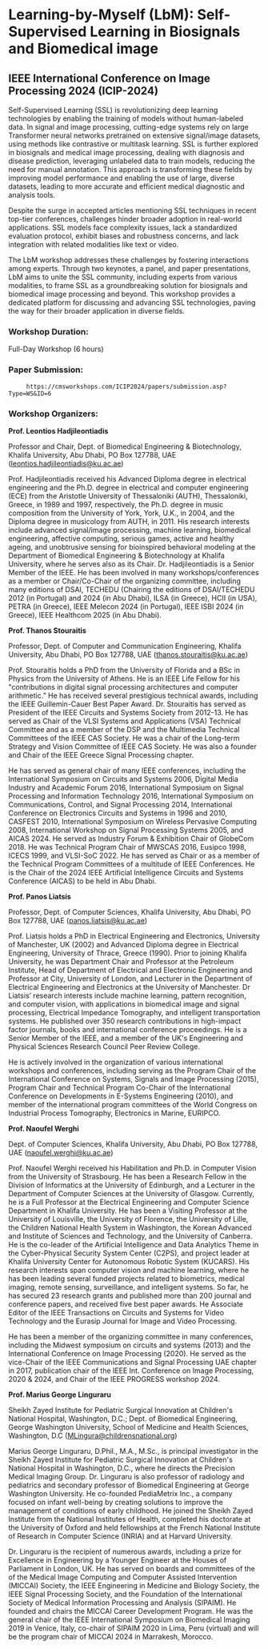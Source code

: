 # **Learning-by-Myself (LbM): Self-Supervised Learning in Biosignals and Biomedical image**
 

## **IEEE International Conference on Image Processing 2024 (ICIP-2024)**

 

 

Self-Supervised Learning (SSL) is revolutionizing deep learning technologies by enabling the training of models without human-labeled data. In signal and image processing, cutting-edge systems rely on large Transformer neural networks pretrained on extensive signal/image datasets, using methods like contrastive or multitask learning. SSL is further explored in biosignals and medical image processing, dealing with diagnosis and disease prediction, leveraging unlabeled data to train models, reducing the need for manual annotation. This approach is transforming these fields by improving model performance and enabling the use of large, diverse datasets, leading to more accurate and efficient medical diagnostic and analysis tools.

 

Despite the surge in accepted articles mentioning SSL techniques in recent top-tier conferences, challenges hinder broader adoption in real-world applications. SSL models face complexity issues, lack a standardized evaluation protocol, exhibit biases and robustness concerns, and lack integration with related modalities like text or video.

 

The LbM workshop addresses these challenges by fostering interactions among experts. Through two keynotes, a panel, and paper presentations, LbM aims to unite the SSL community, including experts from various modalities, to frame SSL as a groundbreaking solution for biosignals and biomedical image processing and beyond. This workshop provides a dedicated platform for discussing and advancing SSL technologies, paving the way for their broader application in diverse fields.

 

 

### **Workshop Duration:**

Full-Day Workshop (6 hours)

 

### **Paper Submission:**

         https://cmsworkshops.com/ICIP2024/papers/submission.asp?Type=WS&ID=6

 

### **Workshop Organizers:**

 

**Prof. Leontios Hadjileontiadis**

Professor and Chair, Dept. of Biomedical Engineering & Biotechnology, Khalifa University, Abu Dhabi, PO Box 127788, UAE (leontios.hadjileontiadis@ku.ac.ae)

 

Prof. Hadjileontiadis received his Advanced Diploma degree in electrical engineering and the Ph.D. degree in electrical and computer engineering (ECE) from the Aristotle University of Thessaloniki (AUTH), Thessaloniki, Greece, in 1989 and 1997, respectively, the Ph.D. degree in music composition from the University of York, York, U.K., in 2004, and the Diploma degree in musicology from AUTH, in 2011. His research interests include advanced signal/image processing, machine learning, biomedical engineering, affective computing, serious games, active and healthy ageing, and unobtrusive sensing for bioinspired behavioral modeling at the Department of Biomedical Engineering & Biotechnology at Khalifa University, where he serves also as its Chair. Dr. Hadjileontiadis is a Senior Member of the IEEE. He has been involved in many workshops/conferences as a member or Chair/Co-Chair of the organizing committee, including many editions of DSAI, TECHEDU (Chairing the editions of DSAI/TECHEDU 2012 (in Portugal) and 2024 (in Abu Dhabi), ILSA (in Greece), HCII (in USA), PETRA (in Greece), IEEE Melecon 2024 (in Portugal), IEEE ISBI 2024 (in Greece), IEEE Healthcom 2025 (in Abu Dhabi).

 

**Prof. Thanos Stouraitis**

Professor, Dept. of Computer and Communication Engineering, Khalifa University, Abu Dhabi, PO Box 127788, UAE (thanos.stouraitis@ku.ac.ae)

 

Prof. Stouraitis holds a PhD from the University of Florida and a BSc in Physics from the University of Athens. He is an IEEE Life Fellow for his "contributions in digital signal processing architectures and computer arithmetic.” He has received several prestigious technical awards, including the IEEE Guillemin-Cauer Best Paper Award. Dr. Stouraitis has served as President of the IEEE Circuits and Systems Society from 2012-13. He has served as Chair of the VLSI Systems and Applications (VSA) Technical Committee and as a member of the DSP and the Multimedia Technical Committees of the IEEE CAS Society. He was a chair of the Long-term Strategy and Vision Committee of IEEE CAS Society. He was also a founder and Chair of the IEEE Greece Signal Processing chapter. 

He has served as general chair of many IEEE conferences, including the International Symposium on Circuits and Systems 2006, Digital Media Industry and Academic Forum 2016, International Symposium on Signal Processing and Information Technology 2016, International Symposium on Communications, Control, and Signal Processing 2014, International Conference on Electronics Circuits and Systems in 1996 and 2010, CASFEST 2010, International Symposium on Wireless Pervasive Computing 2008, International Workshop on Signal Processing Systems 2005, and AICAS 2024. He served as Industry Forum & Exhibition Chair of GlobeCom 2018. He was Technical Program Chair of MWSCAS 2016, Eusipco 1998, ICECS 1999, and VLSI-SoC 2022. He has served as Chair or as a member of the Technical Program Committees of a multitude of IEEE Conferences. He is the Chair of the 2024 IEEE Artificial Intelligence Circuits and Systems Conference (AICAS) to be held in Abu Dhabi.

 

**Prof. Panos Liatsis**

Professor, Dept. of Computer Sciences, Khalifa University, Abu Dhabi, PO Box 127788, UAE (panos.liatsis@ku.ac.ae)

 

Prof. Liatsis holds a PhD in Electrical Engineering and Electronics, University of Manchester, UK (2002) and Advanced Diploma degree in Electrical Engineering, University of Thrace, Greece (1990). Prior to joining Khalifa University, he was Department Chair and Professor at the Petroleum Institute, Head of Department of Electrical and Electronic Engineering and Professor at City, University of London, and Lecturer in the Department of Electrical Engineering and Electronics at the University of Manchester. Dr Liatsis’ research interests include machine learning, pattern recognition, and computer vision, with applications in biomedical image and signal processing, Electrical Impedance Tomography, and intelligent transportation systems. He published over 350 research contributions in high-impact factor journals, books and international conference proceedings. He is a Senior Member of the IEEE, and a member of the UK's Engineering and Physical Sciences Research Council Peer Review College.

He is actively involved in the organization of various international workshops and conferences, including serving as the Program Chair of the International Conference on Systems, Signals and Image Processing (2015), Program Chair and Technical Program Co-Chair of the International Conference on Developments in E-Systems Engineering (2010), and member of the international program committees of the World Congress on Industrial Process Tomography, Electronics in Marine, EURIPCO.

 

**Prof. Naoufel Werghi**

Dept. of Computer Sciences, Khalifa University, Abu Dhabi, PO Box 127788, UAE (naoufel.werghi@ku.ac.ae)

 

Prof.  Naoufel Werghi received his Habilitation and Ph.D. in Computer Vision from the University of Strasbourg. He has been a Research Fellow in the Division of Informatics at the University of Edinburgh, and a Lecturer in the Department of Computer Sciences at the University of Glasgow. Currently, he is a Full Professor at the Electrical Engineering and Computer Science Department in Khalifa University. He has been a Visiting Professor at the University of Louisville, the University of Florence, the University of Lille, the Children National Health System in Washington, the Korean Advanced and Institute of Sciences and Technology, and the University of Canberra. He is the co-leader of the Artificial Intelligence and Data Analytics Theme in the Cyber-Physical Security System Center (C2PS), and project leader at Khalifa University Center for Autonomous Robotic System (KUCARS). His research interests span computer vision and machine learning, where he has been leading several funded projects related to biometrics, medical imaging, remote sensing, surveillance, and intelligent systems. So far, he has secured 23 research grants and published more than 200 journal and conference papers, and received five best paper awards. He  Associate Editor of the IEEE Transactions on Circuits and Systems for Video Technology and the Eurasip  Journal for Image and Video Processing.

He has been a member of the organizing committee in many conferences, including the Midwest symposium on circuits and systems (2013) and the International Conference on Image Processing (2020).  He served as the vice-Chair of the IEEE Communications and Signal Processing UAE chapter in 2017, publication chair of the IEEE Int. Conference on Image Processing, 2020  & 2024, and Chair of the IEEE PROGRESS workshop 2024.

 

**Prof. Marius George Linguraru**

Sheikh Zayed Institute for Pediatric Surgical Innovation at Children's National Hospital, Washington, D.C.; Dept. of Biomedical Engineering, George Washington University, School of Medicine and Health Sciences, Washington, D.C (MLingura@childrensnational.org)

Marius George Linguraru, D.Phil., M.A., M.Sc., is principal investigator in the Sheikh Zayed Institute for Pediatric Surgical Innovation at Children's National Hospital in Washington, D.C., where he directs the Precision Medical Imaging Group. Dr. Linguraru is also professor of radiology and pediatrics and secondary professor of Biomedical Engineering at George Washington University. He co-founded PediaMetrix Inc., a company focused on infant well-being by creating solutions to improve the management of conditions of early childhood. He joined the Sheikh Zayed Institute from the National Institutes of Health, completed his doctorate at the University of Oxford and held fellowships at the French National Institute of Research in Computer Science (INRIA) and at Harvard University. 

Dr. Linguraru is the recipient of numerous awards, including a prize for Excellence in Engineering by a Younger Engineer at the Houses of Parliament in London, UK. He has served on boards and committees of the of the Medical Image Computing and Computer Assisted Intervention (MICCAI) Society, the IEEE Engineering in Medicine and Biology Society, the IEEE Signal Processing Society, and the Foundation of the International Society of Medical Information Processing and Analysis (SIPAIM). He founded and chairs the MICCAI Career Development Program. He was the general chair of the IEEE International Symposium on Biomedical Imaging 2019 in Venice, Italy, co-chair of SIPAIM 2020 in Lima, Peru (virtual) and will be the program chair of MICCAI 2024 in Marrakesh, Morocco.

 
